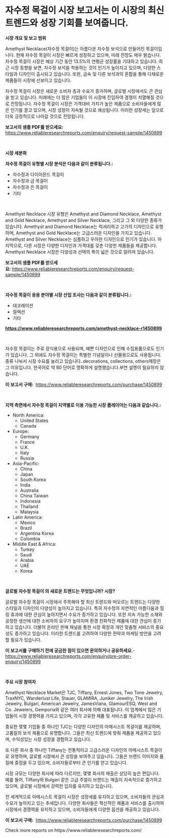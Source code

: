 <p><h1>자수정 목걸이 시장 보고서는 이 시장의 최신 트렌드와 성장 기회를 보여줍니다.</h1></p><p><strong>시장 개요 및 보고 범위</strong></p>
<p><p>Amethyst Necklace(자수정 목걸이)는 아름다운 자수정 보석으로 만들어진 목걸이입니다. 현재 자수정 목걸이 시장은 빠르게 성장하고 있으며, 미래 전망도 매우 밝습니다. 자수정 목걸이 시장은 예상 기간 동안 13.5%의 연평균 성장률을 기대하고 있습니다. 최근 시장 동향을 보면, 자수정 보석을 착용하는 것이 인기가 높아지고 있으며, 다양한 스타일과 디자인이 출시되고 있습니다. 또한, 금속 및 다른 보석과의 혼합을 통해 다채로운 제품들이 시장에 선보이고 있습니다. </p><p>자수정 목걸이 시장은 새로운 소비자 층과 수요가 증가하며, 글로벌 시장에서도 큰 관심을 받고 있습니다. 미래에는 더 많은 기업들이 이 시장에 진입하여 경쟁이 치열해질 것으로 전망됩니다. 자수정 목걸이 시장은 가격대비 가치가 높은 제품으로 소비자들에게 많은 인기를 끌고 있으며, 시장 성장이 지속될 것으로 예상됩니다. 이러한 성장세는 앞으로 더욱 긍정적으로 나아갈 것으로 전망됩니다.</p></p>
<p><strong>보고서의 샘플 PDF를 받으세요:</strong> <a href="https://www.reliableresearchreports.com/enquiry/request-sample/1450899">https://www.reliableresearchreports.com/enquiry/request-sample/1450899</a></p>
<p>&nbsp;</p>
<p><strong>시장 세분화</strong></p>
<p><strong>자수정 목걸이 유형별 시장 분석은 다음과 같이 분류됩니다.:</strong></p>
<p><ul><li>자수정과 다이아몬드 목걸이</li><li>자수정과 금 목걸이</li><li>자수정과 은 목걸이</li><li>기타</li></ul></p>
<p>&nbsp;</p>
<p><p> </p><p>Amethyst Necklace 시장 유형은 Amethyst and Diamond Necklace, Amethyst and Gold Necklace, Amethyst and Silver Necklace, 그리고 그 외 다양한 종류가 있습니다. Amethyst and Diamond Necklace는 럭셔리하고 고가의 디자인으로 유명하며, Amethyst and Gold Necklace는 고급스러운 디자인을 가지고 있습니다. Amethyst and Silver Necklace는 심플하고 우아한 디자인으로 인기가 있습니다. 마지막으로, 다른 시장은 다양한 디자인과 가격대를 갖춘 다양한 제품들을 제공합니다. Amethyst Necklace 시장은 다양성과 선택의 폭이 넓은 것으로 알려져 있습니다.</p></p>
<p><strong>보고서의 샘플 PDF를 받으세요:</strong>&nbsp;<a href="https://www.reliableresearchreports.com/enquiry/request-sample/1450899">https://www.reliableresearchreports.com/enquiry/request-sample/1450899</a></p>
<p>&nbsp;</p>
<p><strong> 자수정 목걸이 응용 분야별 시장 산업 조사는 다음과 같이 분류됩니다.:</strong></p>
<p><ul><li>데코레이션</li><li>컬렉션</li><li>기타</li></ul></p>
<p><strong><a href="https://www.reliableresearchreports.com/amethyst-necklace-r1450899">https://www.reliableresearchreports.com/amethyst-necklace-r1450899</a></strong></p>
<p>&nbsp;</p>
<p><p>자수정 목걸이는 주로 장식용으로 사용되며, 예쁜 디자인으로 인해 수집용품으로도 인기가 있습니다. 그 외에도 자수정 목걸이는 특별한 기념일이나 선물용으로도 사용됩니다. 종류 나눠서 시장 수요를 늘리고 있습니다..decorations, collections, others매장은 그 이유입니다. 한국어로 약 80 단어로 명확하게 설명했습니다.부연 설명이 필요하지 않습니다.</p></p>
<p><strong>이 보고서 구매:</strong>&nbsp; <a href="https://www.reliableresearchreports.com/purchase/1450899">https://www.reliableresearchreports.com/purchase/1450899</a></p>
<p>&nbsp;</p>
<p><strong>지역 측면에서 자수정 목걸이 지역별로 이용 가능한 시장 플레이어는 다음과 같습니다.:</strong></p>
<p><ul>
    <li>
        North America:
        <ul>
            <li>United States</li>
            <li>Canada</li>
        </ul>
    </li>
    <li>
        Europe:
        <ul>
            <li>Germany</li>
            <li>France</li>
            <li>U.K.</li>
            <li>Italy</li>
            <li>Russia</li>
        </ul>
    </li>
    <li>
        Asia-Pacific:
        <ul>
            <li>China</li>
            <li>Japan</li>
            <li>South Korea</li>
            <li>India</li>
            <li>Australia</li>
            <li>China Taiwan</li>
            <li>Indonesia</li>
            <li>Thailand</li>
            <li>Malaysia</li>
        </ul>
    </li>
    <li>
        Latin America:
        <ul>
            <li>Mexico</li>
            <li>Brazil</li>
            <li>Argentina Korea</li>
            <li>Colombia</li>
        </ul>
    </li>
    <li>
        Middle East & Africa:
        <ul>
            <li>Turkey</li>
            <li>Saudi</li>
            <li>Arabia</li>
            <li>UAE</li>
            <li>Korea</li>
        </ul>
    </li>
    </ul></p>
<p>&nbsp;</p>
<p><strong>글로벌 자수정 목걸이 의 새로운 트렌드는 무엇입니까? 시장?</strong></p>
<p><p>글로벌 자수정 목걸이 시장에서 주목해야 할 최신 트렌드와 떠오르는 트렌드는 다양한 스타일과 디자인의 다양성이 높아지고 있습니다. 특히 자수정의 자연적인 아름다움과 힐링 효과에 대한 관심이 높아지면서 수요가 증가하고 있습니다. 또한 지속 가능한 소재와 공정한 생산에 대한 소비자의 요구가 높아지며 환경 친화적인 제품에 대한 관심이 증가하고 있습니다. 더불어 온라인 판매 채널을 통한 시장 확장과 개인 맞춤형 서비스의 중요성도 증가하고 있습니다. 이러한 트렌드를 고려하여 다양한 전략과 마케팅 방안을 고려할 필요가 있습니다.</p></p>
<p><strong>이 보고서를 구매하기 전에 궁금한 점이 있으면 문의하거나 공유하세요.</strong>- <a href="https://www.reliableresearchreports.com/enquiry/pre-order-enquiry/1450899">https://www.reliableresearchreports.com/enquiry/pre-order-enquiry/1450899</a></p>
<p>&nbsp;</p>
<p><strong>주요 시장 참여자</strong></p>
<p><p>Amethyst Necklace Market은 TJC, Tiffany, Ernest Jones, Two Tone Jewelry, TraxNYC, Wanderlust Life, Stauer, GLAMIRA, Juniker Jewelry, The Irish Jewelry, Bulgari, American Jewelry, JamesViana, GlamourESQ, West and Co. Jewelers, Gemporia와 같은 여러 회사에 의해 대표됩니다. 이 업계에서 많은 기업들이 시장 경쟁력을 가지고 있으며, 각각 고유한 제품 및 서비스를 제공하고 있습니다.</p><p>중요한 몇몇 기업들 중 하나인 TJC는 다양한 디자인의 아메시스트 목걸이를 제공하며, 고품질의 보석 제품으로 유명합니다. 그들은 최신 트렌드에 맞춰 제품을 제공하고 있으며, 수익성있는 시장 성장을 경험하고 있습니다.</p><p>또 다른 회사 중 하나인 Tiffany는 전통적이고 고급스러운 디자인의 아메시스트 목걸이로 유명하며, 글로벌 시장에서 큰 성장을 보여주고 있습니다. 그들은 브랜드 이미지와 품질에 중점을 두고 있으며, 소비자들로부터 큰 인기를 얻고 있습니다.</p><p>시장 규모는 다양한 회사에 따라 다르지만, 몇몇 회사의 매출은 상당히 높은 편입니다. 예를 들어, Tiffany와 Bulgari 같은 고급 주얼리 브랜드는 매출이 지속적으로 증가하고 있으며, 글로벌 시장에서 강력한 입지를 유지하고 있습니다.</p><p>전 세계적으로 아메시스트 목걸이 시장은 성장세를 유지하고 있으며, 소비자들의 관심과 수요가 높아지고 있는 추세입니다. 다양한 회사들은 혁신적인 제품과 서비스를 출시하여 시장에서 경쟁력을 유지하고 있으며, 소비자들에게 다양한 옵션을 제공하고 있습니다.</p></p>
<p><strong>이 보고서 구매:</strong>&nbsp;&nbsp;<a href="https://www.reliableresearchreports.com/purchase/1450899">https://www.reliableresearchreports.com/purchase/1450899</a></p>
<p>Check more reports on https://www.reliableresearchreports.com/</p>